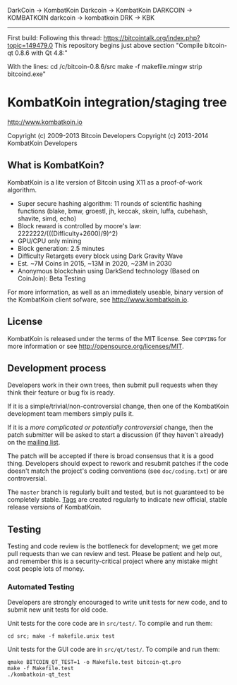 DarkCoin -> KombatKoin
Darkcoin -> KombatKoin
DARKCOIN -> KOMBATKOIN
darkcoin -> kombatkoin
DRK -> KBK

----------------------

First build:
Following this thread: https://bitcointalk.org/index.php?topic=149479.0
This repository begins just above section "Compile bitcoin-qt 0.8.6 with Qt 4.8:"

With the lines:
cd /c/bitcoin-0.8.6/src
make -f makefile.mingw
strip bitcoind.exe"



KombatKoin integration/staging tree
================================

http://www.kombatkoin.io

Copyright (c) 2009-2013 Bitcoin Developers
Copyright (c) 2013-2014 KombatKoin Developers

What is KombatKoin?
----------------

KombatKoin is a lite version of Bitcoin using X11 as a proof-of-work algorithm.
 - Super secure hashing algorithm: 11 rounds of scientific hashing functions (blake, bmw, groestl, jh, keccak, skein, luffa, cubehash, shavite, simd, echo)
 - Block reward is controlled by moore's law: 2222222/(((Difficulty+2600)/9)^2)
 - GPU/CPU only mining
 - Block generation: 2.5 minutes
 - Difficulty Retargets every block using Dark Gravity Wave
 - Est. ~7M Coins in 2015, ~13M in 2020, ~23M in 2030
 - Anonymous blockchain using DarkSend technology (Based on CoinJoin): Beta Testing

For more information, as well as an immediately useable, binary version of
the KombatKoin client sofware, see http://www.kombatkoin.io.

License
-------

KombatKoin is released under the terms of the MIT license. See `COPYING` for more
information or see http://opensource.org/licenses/MIT.

Development process
-------------------

Developers work in their own trees, then submit pull requests when they think
their feature or bug fix is ready.

If it is a simple/trivial/non-controversial change, then one of the KombatKoin
development team members simply pulls it.

If it is a *more complicated or potentially controversial* change, then the patch
submitter will be asked to start a discussion (if they haven't already) on the
[mailing list](http://sourceforge.net/mailarchive/forum.php?forum_name=bitcoin-development).

The patch will be accepted if there is broad consensus that it is a good thing.
Developers should expect to rework and resubmit patches if the code doesn't
match the project's coding conventions (see `doc/coding.txt`) or are
controversial.

The `master` branch is regularly built and tested, but is not guaranteed to be
completely stable. [Tags](https://github.com/kombatkoinproject/kombatkoin/tags) are created
regularly to indicate new official, stable release versions of KombatKoin.

Testing
-------

Testing and code review is the bottleneck for development; we get more pull
requests than we can review and test. Please be patient and help out, and
remember this is a security-critical project where any mistake might cost people
lots of money.

### Automated Testing

Developers are strongly encouraged to write unit tests for new code, and to
submit new unit tests for old code.

Unit tests for the core code are in `src/test/`. To compile and run them:

    cd src; make -f makefile.unix test

Unit tests for the GUI code are in `src/qt/test/`. To compile and run them:

    qmake BITCOIN_QT_TEST=1 -o Makefile.test bitcoin-qt.pro
    make -f Makefile.test
    ./kombatkoin-qt_test

